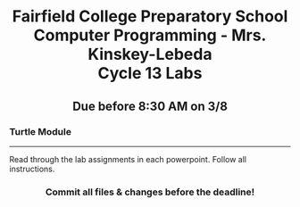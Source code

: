 <h1 align="center">
    Fairfield College Preparatory School<br>
    Computer Programming - Mrs. Kinskey-Lebeda<br>
    Cycle 13 Labs
</h1>

<h2 align="center">Due before 8:30 AM on 3/8 </h2>

### Turtle Module
---
Read through the lab assignments in each powerpoint. Follow all instructions.

<h3 align="center">Commit all files & changes before the deadline!</h3>
